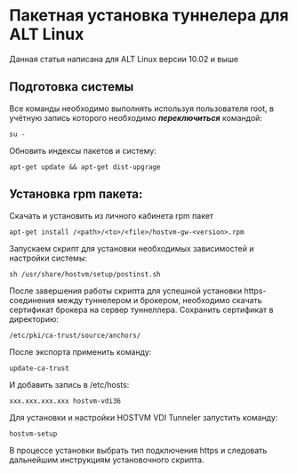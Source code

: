# Пакетная установка туннелера для ALT Linux

Данная статья написана для ALT Linux версии 10.02 и выше

## Подготовка системы

Все команды необходимо выполнять используя пользователя root, в учётную запись которого необходимо _**переключиться**_ командой:

```
su -
```

&#x20;Обновить индексы пакетов и систему:

```
apt-get update && apt-get dist-upgrage
```

## **Установка rpm пакета:**

Скачать и установить из личного кабинета rpm пакет

```
apt-get install /<path>/<to>/<file>/hostvm-gw-<version>.rpm
```

Запускаем скрипт для установки необходимых зависимостей и настройки системы:

```
sh /usr/share/hostvm/setup/postinst.sh
```

После завершения работы скрипта для успешной установки https-соединения между туннелером и брокером, необходимо скачать сертификат брокера на сервер туннеллера.  Сохранить сертификат в директорию:

```
/etc/pki/ca-trust/source/anchors/
```

После экспорта применить команду:

```
update-ca-trust
```

И добавить запись в /etc/hosts:

```
xxx.xxx.xxx.xxx hostvm-vdi36
```

Для установки и настройки HOSTVM VDI Tunneler запустить команду:

```
hostvm-setup
```

В процессе установки выбрать тип подключения https и следовать дальнейшим инструкциям установочного скрипта.
